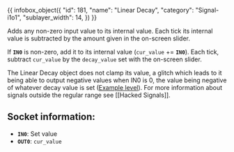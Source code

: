 {{ infobox_object({
	"id": 181,
	"name": "Linear Decay",
	"category": "Signal-i1o1",
	"sublayer_width": 14,
}) }}

Adds any non-zero input value to its internal value. Each tick its internal value is subtracted by the amount given in the on-screen slider.

If **`IN0`** is non-zero, add it to its internal value (`cur_value` += **`IN0`**). Each tick, subtract `cur_value` by the `decay_value` set with the on-screen slider.

The Linear Decay object does not clamp its value, a glitch which leads to it being able to output negative values when IN0 is 0, the value being negative of whatever decay value is set ([Example level](/level/551)). For more information about signals outside the regular range see [[Hacked Signals]].

## Socket information:
- **`IN0`**: Set value
- **`OUT0`**: `cur_value`